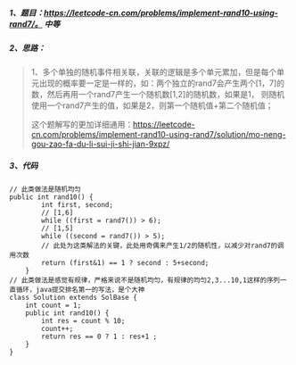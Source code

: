 ##### 1、题目：https://leetcode-cn.com/problems/implement-rand10-using-rand7/。   中等 
##### 2、思路：
> 1、多个单独的随机事件相关联，关联的逻辑是多个单元累加，但是每个单元出现的概率要一定是一样的，如：两个独立的rand7会产生两个[1，7]的数，然后再用一个rand7产生一个随机数[1,2]的随机数，如果是1，
> 则随机使用一个rand7产生的值，如果是2，则第一个随机值+第二个随机值；
> 
> 这个题解写的更加详细通用：https://leetcode-cn.com/problems/implement-rand10-using-rand7/solution/mo-neng-gou-zao-fa-du-li-sui-ji-shi-jian-9xpz/

##### 3、代码
```
// 此类做法是随机均匀
public int rand10() {
        int first, second;
        // [1,6]
        while ((first = rand7()) > 6);
        // [1,5]
        while ((second = rand7()) > 5);
        // 此处为这类解法的关键，此处用奇偶来产生1/2的随机性，以减少对rand7的调用次数
        return (first&1) == 1 ? second : 5+second;
    }
// 此类做法是感觉有规律，严格来说不是随机均匀，有规律的均匀2,3...10,1这样的序列一直循环，java提交排名第一的写法，是个大神
class Solution extends SolBase {
    int count = 1;
    public int rand10() {
        int res = count % 10;
        count++;
        return res == 0 ? 1 : res+1 ;
    }
}
```
